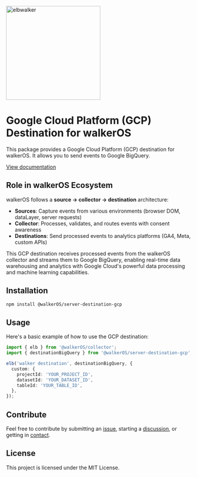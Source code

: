 <p align="left">
  <a href="https://elbwalker.com">
    <img title="elbwalker" src='https://www.elbwalker.com/img/elbwalker_logo.png' width="256px"/>
  </a>
</p>

# Google Cloud Platform (GCP) Destination for walkerOS

This package provides a Google Cloud Platform (GCP) destination for walkerOS. It
allows you to send events to Google BigQuery.

[View documentation](https://www.elbwalker.com/docs/destinations/server/gcp/)

## Role in walkerOS Ecosystem

walkerOS follows a **source → collector → destination** architecture:

- **Sources**: Capture events from various environments (browser DOM, dataLayer,
  server requests)
- **Collector**: Processes, validates, and routes events with consent awareness
- **Destinations**: Send processed events to analytics platforms (GA4, Meta,
  custom APIs)

This GCP destination receives processed events from the walkerOS collector and
streams them to Google BigQuery, enabling real-time data warehousing and
analytics with Google Cloud's powerful data processing and machine learning
capabilities.

## Installation

```sh
npm install @walkerOS/server-destination-gcp
```

## Usage

Here's a basic example of how to use the GCP destination:

```typescript
import { elb } from '@walkerOS/collector';
import { destinationBigQuery } from '@walkerOS/server-destination-gcp';

elb('walker destination', destinationBigQuery, {
  custom: {
    projectId: 'YOUR_PROJECT_ID',
    datasetId: 'YOUR_DATASET_ID',
    tableId: 'YOUR_TABLE_ID',
  },
});
```

## Contribute

Feel free to contribute by submitting an
[issue](https://github.com/elbwalker/walkerOS/issues), starting a
[discussion](https://github.com/elbwalker/walkerOS/discussions), or getting in
[contact](https://calendly.com/elb-alexander/30min).

## License

This project is licensed under the MIT License.
